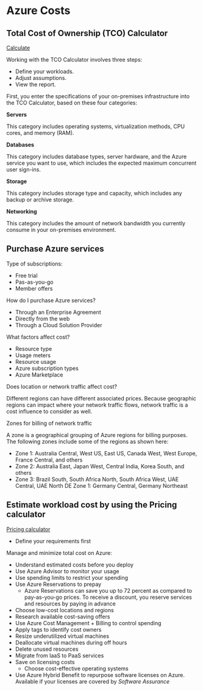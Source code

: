 # Azure Costs

## Total Cost of Ownership (TCO) Calculator

[Calculate](https://azure.microsoft.com/en-us/pricing/tco/calculator/)

Working with the TCO Calculator involves three steps:

* Define your workloads.
* Adjust assumptions.
* View the report.

First, you enter the specifications of your on-premises infrastructure into the TCO Calculator, based on these four categories:

**Servers**

This category includes operating systems, virtualization methods, CPU cores, and memory (RAM).

**Databases**

This category includes database types, server hardware, and the Azure service you want to use, which includes the expected maximum concurrent user sign-ins.

**Storage**

This category includes storage type and capacity, which includes any backup or archive storage.

**Networking**

This category includes the amount of network bandwidth you currently consume in your on-premises environment.

## Purchase Azure services

Type of subscriptions:
* Free trial
* Pas-as-you-go
* Member offers

How do I purchase Azure services?
* Through an Enterprise Agreement
* Directly from the web
* Through a Cloud Solution Provider

What factors affect cost?
* Resource type
* Usage meters
* Resource usage
* Azure subscription types
* Azure Marketplace

Does location or network traffic affect cost?

Different regions can have different associated prices. Because geographic regions can impact where your network traffic flows, network traffic is a cost influence to consider as well.

Zones for billing of network traffic

A zone is a geographical grouping of Azure regions for billing purposes. The following zones include some of the regions as shown here:
* Zone 1: Australia Central, West US, East US, Canada West, West Europe, France Central, and others
* Zone 2: Australia East, Japan West, Central India, Korea South, and others
* Zone 3: Brazil South, South Africa North, South Africa West, UAE Central, UAE North
DE Zone 1: Germany Central, Germany Northeast

## Estimate workload cost by using the Pricing calculator

[Pricing calculator](https://azure.microsoft.com/en-us/pricing/calculator/)

* Define your requirements first

Manage and minimize total cost on Azure:
* Understand estimated costs before you deploy
* Use Azure Advisor to monitor your usage
* Use spending limits to restrict your spending
* Use Azure Reservations to prepay
    - Azure Reservations can save you up to 72 percent as compared to pay-as-you-go prices. To receive a discount, you reserve services and resources by paying in advance
* Choose low-cost locations and regions
* Research available cost-saving offers
* Use Azure Cost Management + Billing to control spending
* Apply tags to identify cost owners
* Resize underutilized virtual machines
* Deallocate virtual machines during off hours
* Delete unused resources
* Migrate from IaaS to PaaS services
* Save on licensing costs
    - Choose cost-effective operating systems
* Use Azure Hybrid Benefit to repurpose software licenses on Azure. Available if your licenses are covered by _Software Assurance_